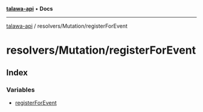 [**talawa-api**](../../../README.md) • **Docs**

***

[talawa-api](../../../modules.md) / resolvers/Mutation/registerForEvent

# resolvers/Mutation/registerForEvent

## Index

### Variables

- [registerForEvent](variables/registerForEvent.md)
